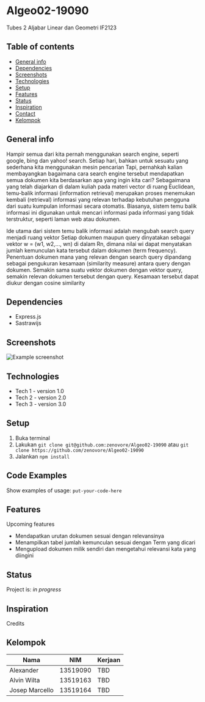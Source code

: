 # Algeo02-19090
Tubes 2 Aljabar Linear dan Geometri IF2123

## Table of contents
* [General info](#general-info)
* [Dependencies](#dependencies)
* [Screenshots](#screenshots)
* [Technologies](#technologies)
* [Setup](#setup)
* [Features](#features)
* [Status](#status)
* [Inspiration](#inspiration)
* [Contact](#contact)
* [Kelompok](#kelompok)

## General info<a href="general-info"></a>
Hampir semua dari kita pernah menggunakan search engine, seperti google, bing
dan yahoo! search. Setiap hari, bahkan untuk sesuatu yang sederhana kita
menggunakan mesin pencarian Tapi, pernahkah kalian membayangkan bagaimana cara
search engine tersebut mendapatkan semua dokumen kita berdasarkan apa yang
ingin kita cari?  Sebagaimana yang telah diajarkan di dalam kuliah pada materi
vector di ruang Euclidean, temu-balik informasi (information retrieval)
merupakan proses menemukan kembali (retrieval) informasi yang relevan terhadap
kebutuhan pengguna dari suatu kumpulan informasi secara otomatis. Biasanya,
sistem temu balik informasi ini digunakan untuk mencari informasi pada
informasi yang tidak terstruktur, seperti laman web atau dokumen.

Ide utama dari sistem temu balik informasi adalah mengubah search query menjadi
ruang vektor Setiap dokumen maupun query dinyatakan sebagai vektor w = (w1,
w2,..., wn) di dalam Rn, dimana nilai wi dapat menyatakan jumlah kemunculan
kata tersebut dalam dokumen (term frequency). Penentuan dokumen mana yang
relevan dengan search query dipandang sebagai pengukuran kesamaan (similarity
measure) antara query dengan dokumen. Semakin sama suatu vektor dokumen dengan
vektor query, semakin relevan dokumen tersebut dengan query. Kesamaan tersebut
dapat diukur dengan cosine similarity

## Dependencies<a href="dependencies"></a>
* Express.js
* Sastrawijs

## Screenshots<a href="screenshots"></a>
![Example screenshot](./img/screenshot.png)

## Technologies<a href="technologies"></a>
* Tech 1 - version 1.0
* Tech 2 - version 2.0
* Tech 3 - version 3.0

## Setup<a href="setup"></a>
1. Buka terminal
1. Lakukan `git clone git@github.com:zenovore/Algeo02-19090` atau `git clone
   https://github.com/zenovore/Algeo02-19090`
1. Jalankan `npm install`

## Code Examples
Show examples of usage:
`put-your-code-here`

## Features<a href="features"></a>
Upcoming features
* Mendapatkan urutan dokumen sesuai dengan relevansinya
* Menampilkan tabel jumlah kemunculan sesuai dengan Term yang dicari
* Mengupload dokumen milik sendiri dan mengetahui relevansi kata yang diingini

## Status<a href="status"></a>
Project is: _in progress_

## Inspiration<a href="inspiration"></a>
Credits

## Kelompok<a href="kelompok"></a>

| Nama | NIM | Kerjaan |
|------|-----|---------|
| Alexander | 13519090 | TBD |
| Alvin Wilta | 13519163 | TBD |
| Josep Marcello | 13519164 | TBD |
